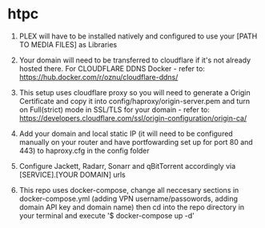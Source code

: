 # htpc

1. PLEX will have to be installed natively and configured to use your [PATH TO MEDIA FILES] as Libraries

2. Your domain will need to be transferred to cloudflare if it's not already hosted there. For CLOUDFLARE DDNS Docker - refer to: https://hub.docker.com/r/oznu/cloudflare-ddns/

3. This setup uses cloudflare proxy so you will need to generate a Origin Certificate and copy it into config/haproxy/origin-server.pem and turn on Full(strict) mode in SSL/TLS for your domain - refer to: https://developers.cloudflare.com/ssl/origin-configuration/origin-ca/

4. Add your domain and local static IP (it will need to be configured manually on your router and have portfowarding set up for port 80 and 443) to haproxy.cfg in the config folder

5. Configure Jackett, Radarr, Sonarr and qBitTorrent accordingly via [SERVICE].[YOUR DOMAIN] urls

6. This repo uses docker-compose, change all neccesary sections in docker-compose.yml (adding VPN username/passowords, adding domain API key and domain name) then cd into the repo directory in your terminal and execute '$ docker-compose up -d'